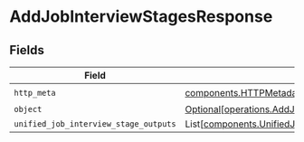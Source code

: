# AddJobInterviewStagesResponse


## Fields

| Field                                                                                                                  | Type                                                                                                                   | Required                                                                                                               | Description                                                                                                            |
| ---------------------------------------------------------------------------------------------------------------------- | ---------------------------------------------------------------------------------------------------------------------- | ---------------------------------------------------------------------------------------------------------------------- | ---------------------------------------------------------------------------------------------------------------------- |
| `http_meta`                                                                                                            | [components.HTTPMetadata](../../models/components/httpmetadata.md)                                                     | :heavy_check_mark:                                                                                                     | N/A                                                                                                                    |
| `object`                                                                                                               | [Optional[operations.AddJobInterviewStagesResponseBody]](../../models/operations/addjobinterviewstagesresponsebody.md) | :heavy_minus_sign:                                                                                                     | N/A                                                                                                                    |
| `unified_job_interview_stage_outputs`                                                                                  | List[[components.UnifiedJobInterviewStageOutput](../../models/components/unifiedjobinterviewstageoutput.md)]           | :heavy_minus_sign:                                                                                                     | N/A                                                                                                                    |